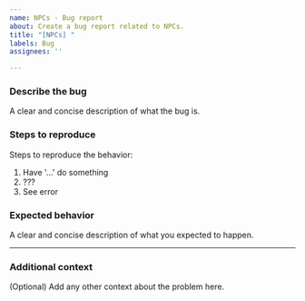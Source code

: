 ```yaml
---
name: NPCs - Bug report
about: Create a bug report related to NPCs.
title: "[NPCs] "
labels: Bug
assignees: ''

---
```


### Describe the bug
A clear and concise description of what the bug is.

### Steps to reproduce
Steps to reproduce the behavior:
1. Have '...' do something
2. ???
3. See error

### Expected behavior
A clear and concise description of what you expected to happen.

---

### Additional context
(Optional) Add any other context about the problem here.
